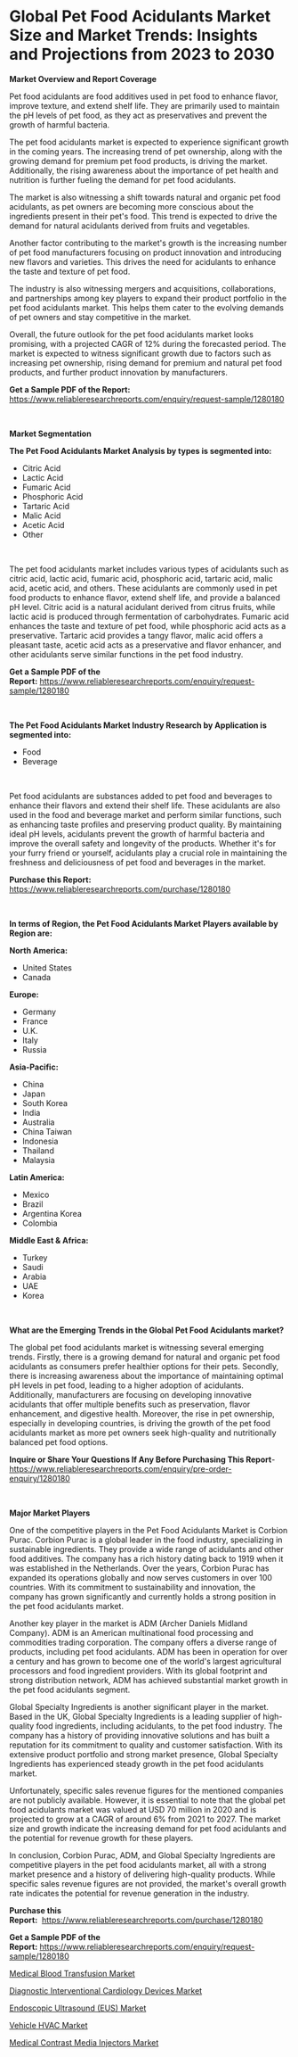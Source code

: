 <p><h1>Global Pet Food Acidulants Market Size and Market Trends: Insights and Projections from 2023 to 2030</h1></p><p><strong>Market Overview and Report Coverage</strong></p>
<p><p>Pet food acidulants are food additives used in pet food to enhance flavor, improve texture, and extend shelf life. They are primarily used to maintain the pH levels of pet food, as they act as preservatives and prevent the growth of harmful bacteria.</p><p>The pet food acidulants market is expected to experience significant growth in the coming years. The increasing trend of pet ownership, along with the growing demand for premium pet food products, is driving the market. Additionally, the rising awareness about the importance of pet health and nutrition is further fueling the demand for pet food acidulants.</p><p>The market is also witnessing a shift towards natural and organic pet food acidulants, as pet owners are becoming more conscious about the ingredients present in their pet's food. This trend is expected to drive the demand for natural acidulants derived from fruits and vegetables.</p><p>Another factor contributing to the market's growth is the increasing number of pet food manufacturers focusing on product innovation and introducing new flavors and varieties. This drives the need for acidulants to enhance the taste and texture of pet food.</p><p>The industry is also witnessing mergers and acquisitions, collaborations, and partnerships among key players to expand their product portfolio in the pet food acidulants market. This helps them cater to the evolving demands of pet owners and stay competitive in the market.</p><p>Overall, the future outlook for the pet food acidulants market looks promising, with a projected CAGR of 12% during the forecasted period. The market is expected to witness significant growth due to factors such as increasing pet ownership, rising demand for premium and natural pet food products, and further product innovation by manufacturers.</p></p>
<p><strong>Get a Sample PDF of the Report:</strong> <a href="https://www.reliableresearchreports.com/enquiry/request-sample/1280180">https://www.reliableresearchreports.com/enquiry/request-sample/1280180</a></p>
<p>&nbsp;</p>
<p><strong>Market Segmentation</strong></p>
<p><strong>The Pet Food Acidulants Market Analysis by types is segmented into:</strong></p>
<p><ul><li>Citric Acid</li><li>Lactic Acid</li><li>Fumaric Acid</li><li>Phosphoric Acid</li><li>Tartaric Acid</li><li>Malic Acid</li><li>Acetic Acid</li><li>Other</li></ul></p>
<p>&nbsp;</p>
<p><p>The pet food acidulants market includes various types of acidulants such as citric acid, lactic acid, fumaric acid, phosphoric acid, tartaric acid, malic acid, acetic acid, and others. These acidulants are commonly used in pet food products to enhance flavor, extend shelf life, and provide a balanced pH level. Citric acid is a natural acidulant derived from citrus fruits, while lactic acid is produced through fermentation of carbohydrates. Fumaric acid enhances the taste and texture of pet food, while phosphoric acid acts as a preservative. Tartaric acid provides a tangy flavor, malic acid offers a pleasant taste, acetic acid acts as a preservative and flavor enhancer, and other acidulants serve similar functions in the pet food industry.</p></p>
<p><strong>Get a Sample PDF of the Report:</strong>&nbsp;<a href="https://www.reliableresearchreports.com/enquiry/request-sample/1280180">https://www.reliableresearchreports.com/enquiry/request-sample/1280180</a></p>
<p>&nbsp;</p>
<p><strong>The Pet Food Acidulants Market Industry Research by Application is segmented into:</strong></p>
<p><ul><li>Food</li><li>Beverage</li></ul></p>
<p>&nbsp;</p>
<p><p>Pet food acidulants are substances added to pet food and beverages to enhance their flavors and extend their shelf life. These acidulants are also used in the food and beverage market and perform similar functions, such as enhancing taste profiles and preserving product quality. By maintaining ideal pH levels, acidulants prevent the growth of harmful bacteria and improve the overall safety and longevity of the products. Whether it's for your furry friend or yourself, acidulants play a crucial role in maintaining the freshness and deliciousness of pet food and beverages in the market.</p></p>
<p><strong>Purchase this Report:</strong>&nbsp; <a href="https://www.reliableresearchreports.com/purchase/1280180">https://www.reliableresearchreports.com/purchase/1280180</a></p>
<p>&nbsp;</p>
<p><strong>In terms of Region, the Pet Food Acidulants Market Players available by Region are:</strong></p>
<p>
    <p> <strong> North America: </strong>
        <ul>
            <li>United States</li>
            <li>Canada</li>
        </ul>
        </p> 
    <p> <strong> Europe: </strong>
        <ul>
            <li>Germany</li>
            <li>France</li>
            <li>U.K.</li>
            <li>Italy</li>
            <li>Russia</li>
        </ul>
        </p> 
    <p> <strong> Asia-Pacific: </strong>
        <ul>
            <li>China</li>
            <li>Japan</li>
            <li>South Korea</li>
            <li>India</li>
            <li>Australia</li>
            <li>China Taiwan</li>
            <li>Indonesia</li>
            <li>Thailand</li>
            <li>Malaysia</li>
        </ul>
        </p> 
    <p> <strong> Latin America: </strong>
        <ul>
            <li>Mexico</li>
            <li>Brazil</li>
            <li>Argentina Korea</li>
            <li>Colombia</li>
        </ul>
        </p> 
    <p> <strong> Middle East & Africa: </strong>
        <ul>
            <li>Turkey</li>
            <li>Saudi</li>
            <li>Arabia</li>
            <li>UAE</li>
            <li>Korea</li>
        </ul>
    </p>
    </p>
<p>&nbsp;</p>
<p><strong>What are the Emerging Trends in the Global Pet Food Acidulants market?</strong></p>
<p><p>The global pet food acidulants market is witnessing several emerging trends. Firstly, there is a growing demand for natural and organic pet food acidulants as consumers prefer healthier options for their pets. Secondly, there is increasing awareness about the importance of maintaining optimal pH levels in pet food, leading to a higher adoption of acidulants. Additionally, manufacturers are focusing on developing innovative acidulants that offer multiple benefits such as preservation, flavor enhancement, and digestive health. Moreover, the rise in pet ownership, especially in developing countries, is driving the growth of the pet food acidulants market as more pet owners seek high-quality and nutritionally balanced pet food options.</p></p>
<p><strong>Inquire or Share Your Questions If Any Before Purchasing This Report</strong>- <a href="https://www.reliableresearchreports.com/enquiry/pre-order-enquiry/1280180">https://www.reliableresearchreports.com/enquiry/pre-order-enquiry/1280180</a></p>
<p>&nbsp;</p>
<p><strong>Major Market Players</strong></p>
<p><p>One of the competitive players in the Pet Food Acidulants Market is Corbion Purac. Corbion Purac is a global leader in the food industry, specializing in sustainable ingredients. They provide a wide range of acidulants and other food additives. The company has a rich history dating back to 1919 when it was established in the Netherlands. Over the years, Corbion Purac has expanded its operations globally and now serves customers in over 100 countries. With its commitment to sustainability and innovation, the company has grown significantly and currently holds a strong position in the pet food acidulants market.</p><p>Another key player in the market is ADM (Archer Daniels Midland Company). ADM is an American multinational food processing and commodities trading corporation. The company offers a diverse range of products, including pet food acidulants. ADM has been in operation for over a century and has grown to become one of the world's largest agricultural processors and food ingredient providers. With its global footprint and strong distribution network, ADM has achieved substantial market growth in the pet food acidulants segment.</p><p>Global Specialty Ingredients is another significant player in the market. Based in the UK, Global Specialty Ingredients is a leading supplier of high-quality food ingredients, including acidulants, to the pet food industry. The company has a history of providing innovative solutions and has built a reputation for its commitment to quality and customer satisfaction. With its extensive product portfolio and strong market presence, Global Specialty Ingredients has experienced steady growth in the pet food acidulants market.</p><p>Unfortunately, specific sales revenue figures for the mentioned companies are not publicly available. However, it is essential to note that the global pet food acidulants market was valued at USD 70 million in 2020 and is projected to grow at a CAGR of around 6% from 2021 to 2027. The market size and growth indicate the increasing demand for pet food acidulants and the potential for revenue growth for these players.</p><p>In conclusion, Corbion Purac, ADM, and Global Specialty Ingredients are competitive players in the pet food acidulants market, all with a strong market presence and a history of delivering high-quality products. While specific sales revenue figures are not provided, the market's overall growth rate indicates the potential for revenue generation in the industry.</p></p>
<p><strong>Purchase this Report:</strong>&nbsp;&nbsp;<a href="https://www.reliableresearchreports.com/purchase/1280180">https://www.reliableresearchreports.com/purchase/1280180</a></p>
<p></p>
<p><strong>Get a Sample PDF of the Report:</strong>&nbsp;<a href="https://www.reliableresearchreports.com/enquiry/request-sample/1280180">https://www.reliableresearchreports.com/enquiry/request-sample/1280180</a></p>
<p><p><a href="https://medium.com/@candiceveum/medical-blood-transfusion-market-competitive-analysis-market-trends-and-forecast-to-2030-8a2c581a2373">Medical Blood Transfusion Market</a></p><p><a href="https://www.linkedin.com/pulse/diagnostic-interventional-cardiology-devices-1c/">Diagnostic Interventional Cardiology Devices Market</a></p><p><a href="https://www.linkedin.com/pulse/endoscopic-ultrasound-eus-market-size-2023-2030-global/">Endoscopic Ultrasound (EUS) Market</a></p><p><a href="https://medium.com/@royross51/vehicle-hvac-market-size-growth-forecast-2023-2030-12d85dca315d">Vehicle HVAC Market</a></p><p><a href="https://www.linkedin.com/pulse/medical-contrast-media-injectors-market-size-share-amp/">Medical Contrast Media Injectors Market</a></p></p>